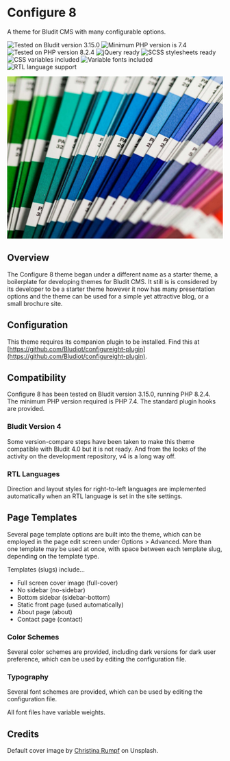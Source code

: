 # Configure 8

A theme for Bludit CMS with many configurable options.

![Tested on Bludit version 3.15.0](https://img.shields.io/badge/Bludit-3.15.0-e6522c.svg?style=flat-square "Tested on Bludit version 3.15.0")
![Minimum PHP version is 7.4](https://img.shields.io/badge/PHP_Min-7.4-8892bf.svg?style=flat-square "Minimum PHP version is 7.4")
![Tested on PHP version 8.2.4](https://img.shields.io/badge/PHP_Test-8.2.4-8892bf.svg?style=flat-square "Tested on PHP version 8.2.4")
![jQuery ready](https://img.shields.io/badge/jQuery-Ready-0769ad.svg?style=flat-square "jQuery ready to use")
![SCSS stylesheets ready](https://img.shields.io/badge/SCSS-Ready-bf4080.svg?style=flat-square "SCSS stylesheets ready")
![CSS variables included](https://img.shields.io/badge/CSS-Variables-1769a5.svg?style=flat-square "CSS variables included")
![Variable fonts included](https://img.shields.io/badge/Fonts-Variable-ff8800.svg?style=flat-square "Variable fonts included")
![RTL language support](https://img.shields.io/badge/RTL-Ready-00aa00.svg?style=flat-square "RTL language support")

![Configure 8 theme cover image](https://github.com/Bludiot/configureight/raw/main/assets/images/cover.jpg)

## Overview

The Configure 8 theme began under a different name as a starter theme, a boilerplate for developing themes for Bludit CMS. It still is is considered by its developer to be a starter theme however it now has many presentation options and the theme can be used for a simple yet attractive blog, or a small brochure site.

## Configuration

This theme requires its companion plugin to be installed. Find this at [https://github.com/Bludiot/configureight-plugin](https://github.com/Bludiot/configureight-plugin).

## Compatibility

Configure 8 has been tested on Bludit version 3.15.0, running PHP 8.2.4. The minimum PHP version required is PHP 7.4. The standard plugin hooks are provided.

### Bludit Version 4

Some version-compare steps have been taken to make this theme compatible with Bludit 4.0 but it is not ready. And from the looks of the activity on the development repository, v4 is a long way off.

### RTL Languages

Direction and layout styles for right-to-left languages are implemented automatically when an RTL language is set in the site settings.

## Page Templates

Several page template options are built into the theme, which can be employed in the page edit screen under Options > Advanced. More than one template may be used at once, with space between each template slug, depending on the template type.

Templates (slugs) include…

- Full screen cover image (full-cover)
- No sidebar (no-sidebar)
- Bottom sidebar (sidebar-bottom)
- Static front page (used automatically)
- About page (about)
- Contact page (contact)

### Color Schemes

Several color schemes are provided, including dark versions for dark user preference, which can be used by editing the configuration file.

### Typography

Several font schemes are provided, which can be used by editing the configuration file.

All font files have variable weights.

## Credits

Default cover image by [Christina Rumpf](https://unsplash.com/@rumpf) on Unsplash.
